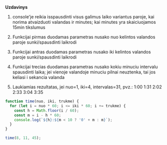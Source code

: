 **Uzdavinys**

1. console'je reikia isspausdinti visus galimus laiko variantus paroje, kai norima atvaizduoti valandas ir minutes; kai minutes yra skaiciuojamos 15min tikslumus

2. Funkcijai pirmas duodamas parametras nusako nuo kelintos valandos paroje sunki/spausdinti laikrodi

3. Funkcijai antras duodamas parametras nusako iki kelintos valandos paroje sunki/spausdinti laikrodi

4. Funkcijai trecias duodamas parametras nusako kokiu minuciu intervalu spausdinti laika; jei vienoje valandoje minuciu pilnai neuztenka, tai jos keliasi i sekancia valanda

5. Laukiamias rezultatas, jei nuo=1, iki=4, intervalas=31, pvz.: 1:00 1:31 2:02 2:33 3:04 3:35

```js
function time(nuo, iki, trukme) {
  for (let i = nuo * 60; i <= iki * 60; i += trukme) {
    const h = Math.floor(i / 60);
    const m = i - h * 60;
    console.log(`${h}:${m < 10 ? '0' + m : m}`);
  }
}

time(8, 11, 45);
```
